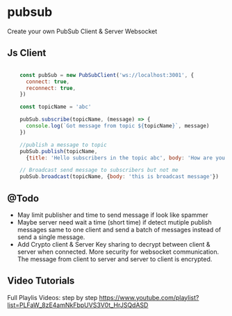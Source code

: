 # pubsub
Create your own PubSub Client &amp; Server Websocket

## Js Client

```javascript

    const pubSub = new PubSubClient('ws://localhost:3001', {
      connect: true,
      reconnect: true,
    })

    const topicName = 'abc'

    pubSub.subscribe(topicName, (message) => {
      console.log(`Got message from topic ${topicName}`, message)
    })

    //publish a message to topic
    pubSub.publish(topicName,
      {title: 'Hello subscribers in the topic abc', body: 'How are you ?'})

    // Broadcast send message to subscribers but not me
    pubSub.broadcast(topicName, {body: 'this is broadcast message'})

```

## @Todo

* May limit publisher and time to send message if look like spammer 
* Maybe server need wait a time (short time) if detect mutiple publish messages same to one client and send  a batch of messages instead of send a single message.
* Add Crypto client & Server Key sharing to decrypt between client & server when connected. More security for websocket communication. The message from client to server and server to client is encrypted.


## Video Tutorials
Full Playlis Videos: step by step https://www.youtube.com/playlist?list=PLFaW_8zE4amNkFbpUVS3V0t_HrJSQdASD
